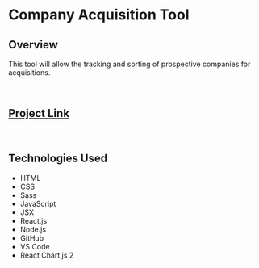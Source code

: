 <h1>Company Acquisition Tool</h1>

<h2>Overview</h2>

<p>This tool will allow the tracking and sorting of prospective companies for acquisitions.</p>
<br>


<a href='#'><h2>Project Link</h2></a>
<br>


<h2>Technologies Used</h2>
<ul>
<li>HTML</li>
<li>CSS</li>
<li>Sass</li>
<li>JavaScript</li>
<li>JSX</li>
<li>React.js</li>
<li>Node.js</li>
<li>GitHub</li>
<li>VS Code</li>
<li>React Chart.js 2</li>
</ul>

